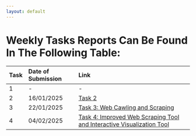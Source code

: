 ```yaml
---
layout: default
---
```


# Weekly Tasks Reports Can Be Found In The Following Table:

| Task         | Date of Submission         | Link         |
|:-------------|:---------------------------|:-------------|
| 1            | -                          | -            |
| 2            | 16/01/2025                 | [Task 2](./Task2.html)|
| 3            | 22/01/2025                 | [Task 3: Web Cawling and Scraping](./WebScrappingTask.html)|
| 4            | 04/02/2025                 | [Task 4: Improved Web Scraping Tool and Interactive Visualization Tool]()|
